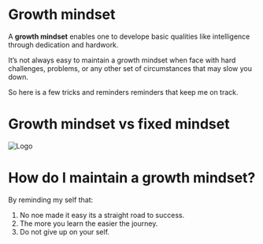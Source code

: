 # Growth mindset

A **growth mindset** enables one to develope basic qualities like intelligence through dedication and hardwork.

It’s not always easy to maintain a growth mindset when face with hard challenges, problems, or any other set of circumstances that may slow you down.

So here is a few tricks and reminders reminders that keep me on track.


# Growth mindset vs fixed mindset

![](https://i.pinimg.com/originals/4f/f0/f3/4ff0f316f1b5dacc267b7fec3d94789f.jpg "Logo")

# How do I maintain a growth mindset?

By reminding my self that:

1. No noe made it easy its a straight road to success.
2. The more you learn the easier the journey.
3. Do not give up on your self.
